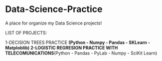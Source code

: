 # Data-Science-Practice
A place for organize my Data Science projects! 

LIST OF PROJECTS:

1-DECISION TREES PRACTICE ____________(Python - Numpy - Pandas - SKLearn - Matploblib) 
2-LOGISTIC REGRESION PRACTICE WITH TELECOMUNICATIONS____________(Python - Pandas - PyLab - Numpy - SciKit Learn)
